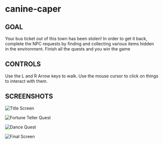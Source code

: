 # canine-caper

## GOAL

Your bus ticket out of this town has been stolen! In order to get it back, complete the NPC requests by finding and collecting various items hidden in the environment. Finish all the quests and you win the game

## CONTROLS

Use the L and R Arrow keys to walk. Use the mouse cursor to click on things to interact with them. 

## SCREENSHOTS

![Title Screen](https://raw.githubusercontent.com/spandybalanaga/dachshund-thief/main/screenshots/titlescreen.png) 

![Fortune Teller Quest](https://raw.githubusercontent.com/spandybalanaga/dachshund-thief/main/screenshots/fortunetellerquest.png)

![Dance Quest](https://raw.githubusercontent.com/spandybalanaga/dachshund-thief/main/screenshots/dancequest.png)

![Final Screen](https://raw.githubusercontent.com/spandybalanaga/dachshund-thief/main/screenshots/gameover.png)
